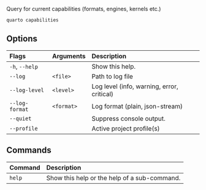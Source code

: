 Query for current capabilities (formats, engines, kernels etc.)

``` {.bash}
quarto capabilities 
```


## Options

|Flags          |Arguments  |Description                                |
|:--------------|:----------|:------------------------------------------|
|`-h`, `--help` |           |Show this help.                            |
|`--log`        |`<file>`   |Path to log file                           |
|`--log-level`  |`<level>`  |Log level (info, warning, error, critical) |
|`--log-format` |`<format>` |Log format (plain, json-stream)            |
|`--quiet`      |           |Suppress console output.                   |
|`--profile`    |           |Active project profile(s)                  |


## Commands

|Command |Description                                  |
|:-------|:--------------------------------------------|
|`help`  |Show this help or the help of a sub-command. |



